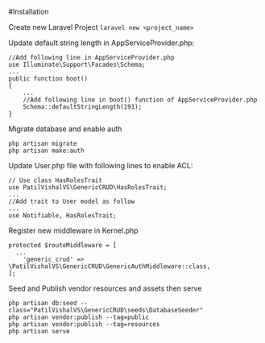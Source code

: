 #Installation

Create new Laravel Project
`laravel new <project_name>`

Update default string length in AppServiceProvider.php:

```
//Add following line in AppServiceProvider.php
use Illuminate\Support\Facades\Schema;
...
public function boot()
{
    ...
    //Add following line in boot() function of AppServiceProvider.php
    Schema::defaultStringLength(191);
}
```

Migrate database and enable auth
```
php artisan migrate
php artisan make:auth
```

Update User.php file with following lines to enable ACL:

```
// Use class HasRolesTrait
use PatilVishalVS\GenericCRUD\HasRolesTrait;
...
//Add trait to User model as follow
...
use Notifiable, HasRolesTrait;
```

Register new middleware in Kernel.php
```
protected $routeMiddleware = [
  ...
    'generic_crud' => \PatilVishalVS\GenericCRUD\GenericAuthMiddleware::class,
];
```

Seed and Publish vendor resources and assets then serve
```
php artisan db:seed --class="PatilVishalVS\GenericCRUD\seeds\DatabaseSeeder"
php artisan vendor:publish --tag=public
php artisan vendor:publish --tag=resources
php artisan serve
```
